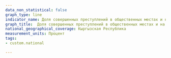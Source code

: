 ```yaml
---
data_non_statistical: false
graph_type: line
indicator_name: Доля совершенных преступлений в общественных местах и на улицах от общего количества зарегистрированных преступлений
graph_title:  Доля совершенных преступлений в общественных местах и на улицах от общего количества зарегистрированных преступлений
national_geographical_coverage: Кыргызская Республика
measurement_units: Процент
tags:
- custom.national

---
```

